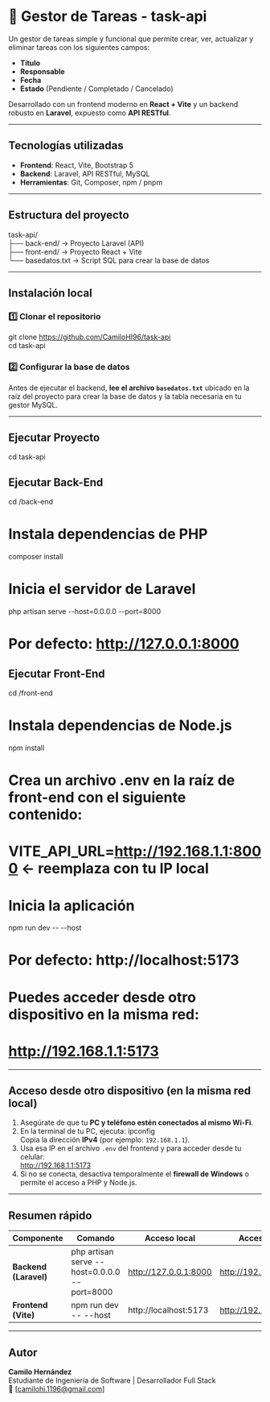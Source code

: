 # 🚀 Gestor de Tareas - task-api

Un gestor de tareas simple y funcional que permite crear, ver, actualizar y eliminar tareas con los siguientes campos:

- **Título**
- **Responsable**
- **Fecha**
- **Estado** (Pendiente / Completado / Cancelado)

Desarrollado con un frontend moderno en **React + Vite** y un backend robusto en **Laravel**, expuesto como **API RESTful**.

---

## Tecnologías utilizadas

- **Frontend**: React, Vite, Bootstrap 5  
- **Backend**: Laravel, API RESTful, MySQL  
- **Herramientas**: Git, Composer, npm / pnpm  

---

## Estructura del proyecto

task-api/  
├── back-end/ → Proyecto Laravel (API)  
├── front-end/ → Proyecto React + Vite  
└── basedatos.txt → Script SQL para crear la base de datos  

---

## Instalación local

### 1️⃣ Clonar el repositorio
git clone https://github.com/CamiloHI96/task-api  
cd task-api  

### 2️⃣ Configurar la base de datos
Antes de ejecutar el backend, **lee el archivo `basedatos.txt`** ubicado en la raíz del proyecto para crear la base de datos y la tabla necesaria en tu gestor MySQL.

---

## Ejecutar Proyecto
cd task-api

## Ejecutar Back-End
cd /back-end

# Instala dependencias de PHP  
composer install  

# Inicia el servidor de Laravel  
php artisan serve --host=0.0.0.0 --port=8000  
# Por defecto: http://127.0.0.1:8000  

## Ejecutar Front-End
cd /front-end

# Instala dependencias de Node.js  
npm install  

# Crea un archivo .env en la raíz de front-end con el siguiente contenido:  
# VITE_API_URL=http://192.168.1.1:8000   ← reemplaza con tu IP local  

# Inicia la aplicación  
npm run dev -- --host  
# Por defecto: http://localhost:5173  

# Puedes acceder desde otro dispositivo en la misma red:  
# http://192.168.1.1:5173  

---

## Acceso desde otro dispositivo (en la misma red local)

1. Asegúrate de que tu **PC y teléfono estén conectados al mismo Wi-Fi**.  
2. En la terminal de tu PC, ejecuta:
   ipconfig  
   Copia la dirección **IPv4** (por ejemplo: `192.168.1.1`).  
3. Usa esa IP en el archivo `.env` del frontend y para acceder desde tu celular:  
   http://192.168.1.1:5173  
4. Si no se conecta, desactiva temporalmente el **firewall de Windows** o permite el acceso a PHP y Node.js.  

---

## Resumen rápido

| Componente | Comando | Acceso local | Acceso en red |
|-------------|----------|---------------|----------------|
| **Backend (Laravel)** | php artisan serve --host=0.0.0.0 --port=8000 | http://127.0.0.1:8000 | http://192.168.1.1:8000 |
| **Frontend (Vite)** | npm run dev -- --host | http://localhost:5173 | http://192.168.1.1:5173 |

---

## Autor
**Camilo Hernández**  
Estudiante de Ingeniería de Software | Desarrollador Full Stack  
📧 [camilohi.1196@gmail.com]